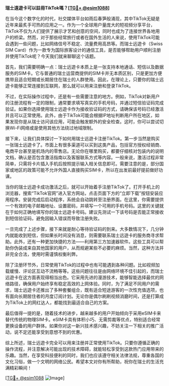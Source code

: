 **瑞士遠遊卡可以註冊TikTok嗎？[[TG💪+ @esim1088](https://t.me/s/esim1088)]**

在当今这个数字化的时代，社交媒体平台如雨后春笋般涌现，其中TikTok无疑是近年来最炙手可热的应用之一。作为一个全球用户量庞大的短视频分享平台，TikTok不仅为人们提供了展示才艺和创意的空间，同时也成为了连接世界各地用户的桥梁。然而，对于那些经常旅行或者在国外生活的人来说，使用TikTok可能会遇到一些问题，比如网络信号不稳定、流量费用高昂等。而瑞士远遊卡（Swiss SIM Card）作为一款专为国际旅客设计的通信工具，是否能够帮助用户顺利注册并使用TikTok呢？今天我们就来聊聊这个话题。

首先，我们需要明确一点：瑞士远遊卡本质上是一张支持本地通话、短信以及数据服务的SIM卡。它与普通的瑞士运营商提供的SIM卡并无本质区别，只是更加方便携带且适合短期或长期居住在瑞士的人群使用。因此，在理论上，只要你的瑞士远遊卡能够正常连接到互联网，那么就可以用来注册和登录TikTok。

不过，在实际操作过程中，还是有一些需要注意的地方。例如，TikTok对新用户的注册流程有一定的限制，通常要求填写真实的手机号码，并通过短信验证码完成验证。如果你选择使用瑞士远遊卡作为接收验证码的方式，请确保该号码已经激活并且可以正常使用。此外，由于TikTok可能会根据IP地址判断用户所在地区，如果发现你是从瑞士访问该应用，可能会触发额外的安全检查。这时，你可以尝试切换Wi-Fi网络或是使用其他方法绕过地域限制。

接下来，让我们具体探讨一下如何用瑞士远遊卡注册TikTok。第一步当然是购买一张瑞士远遊卡了。市面上有很多渠道可以买到这类产品，包括官方授权经销商、电商平台甚至是机场内的零售店。无论你在哪里购买，都要仔细核对包装内的说明文档，确认是否包含激活指南以及客服联系方式等内容。一般来说，激活过程非常简单，只需将卡片插入手机后按照提示输入相关信息即可。需要注意的是，部分国家或地区的政策可能不允许外国人直接购买SIM卡，所以在出发前最好提前做好功课。

当你的瑞士远遊卡成功激活之后，就可以开始着手注册TikTok了。打开手机上的浏览器，搜索“TikTok官网”进入官方网站，点击页面下方的“立即下载”按钮安装应用程序。安装完成后启动程序，系统会自动跳转至注册界面。在这里，你需要提供一个有效的电子邮箱地址、设置密码，并填写一个可用的手机号码。这里的关键就在于如何正确地填写你的瑞士远遊卡号码。建议先测试一下该号码是否能正常接收到短信验证码，避免因输入错误而导致注册失败。

一旦完成了上述步骤，接下来就是耐心等待验证码的到来。大多数情况下，几分钟内就能收到短信，但如果长时间没有消息，则需要联系瑞士远遊卡的服务商寻求帮助。此外，还有一种更加快捷的方法——利用第三方加速器软件。这些工具可以帮助你伪装成来自其他国家的用户，从而规避某些不必要的麻烦。当然，这种方法并非完全合法，使用时需谨慎权衡利弊。

除了注册环节外，日常使用TikTok的过程中也有可能遇到各种问题。比如视频加载缓慢、评论区互动不流畅等等。这些问题往往是由网络环境不佳引起的，而瑞士远遊卡在这方面表现得相当出色。它采用先进的漫游技术，能够智能选择最优的网络路径，确保用户始终享有稳定高效的上网体验。同时，为了满足不同用户的需求，瑞士远遊卡还推出了多种套餐组合，既有适合短途游客的一次性充值选项，也有面向长期居住者的月度订阅计划。无论你是偶尔刷刷视频消磨时间，还是打算成为TikTok上的网红达人，都能找到最适合自己的方案。

最后值得一提的是，随着技术的进步，越来越多的用户开始倾向于采用eSIM卡来替代传统的物理SIM卡。eSIM卡具有体积小巧、无需剪裁等优点，特别适合经常更换设备的用户群体。如果你对这一新兴技术感兴趣，不妨关注一下相关的推广活动，说不定还能享受到意想不到的优惠。

综上所述，瑞士远遊卡完全可以用来注册并正常使用TikTok。只要你遵循正确的操作流程，并注意解决可能出现的技术障碍，就能轻松享受到这款热门应用带来的乐趣。当然，在享受科技便利的同时，我们也应该遵守相关法律法规，尊重各国的文化习俗，做一个文明的网络公民。希望本文对你有所帮助，祝你在瑞士的生活充满精彩瞬间！

[[TG💪+ @esim1088](https://t.me/s/esim1088) ![Image](https://i.postimg.cc/4NQfJmqS/Snipaste-2025-05-13-00-14-12.png)]